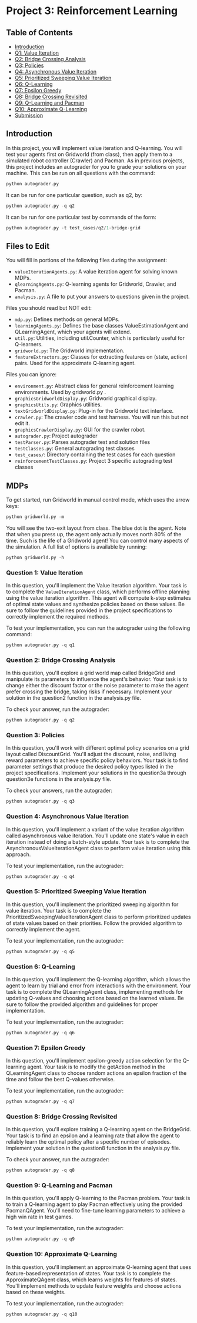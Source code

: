 # Project 3: Reinforcement Learning

## Table of Contents
- [Introduction](#introduction)
- [Q1: Value Iteration](#q1-value-iteration)
- [Q2: Bridge Crossing Analysis](#q2-bridge-crossing-analysis)
- [Q3: Policies](#q3-policies)
- [Q4: Asynchronous Value Iteration](#q4-asynchronous-value-iteration)
- [Q5: Prioritized Sweeping Value Iteration](#q5-prioritized-sweeping-value-iteration)
- [Q6: Q-Learning](#q6-q-learning)
- [Q7: Epsilon Greedy](#q7-epsilon-greedy)
- [Q8: Bridge Crossing Revisited](#q8-bridge-crossing-revisited)
- [Q9: Q-Learning and Pacman](#q9-q-learning-and-pacman)
- [Q10: Approximate Q-Learning](#q10-approximate-q-learning)
- [Submission](#submission)

## Introduction
In this project, you will implement value iteration and Q-learning. You will test your agents first on Gridworld (from class), then apply them to a simulated robot controller (Crawler) and Pacman.
As in previous projects, this project includes an autograder for you to grade your solutions on your machine. This can be run on all questions with the command:
```python
python autograder.py
```

It can be run for one particular question, such as q2, by:
```python
python autograder.py -q q2
```

It can be run for one particular test by commands of the form:
```python
python autograder.py -t test_cases/q2/1-bridge-grid
```

## Files to Edit
You will fill in portions of the following files during the assignment:
- `valueIterationAgents.py`: A value iteration agent for solving known MDPs.
- `qlearningAgents.py`: Q-learning agents for Gridworld, Crawler, and Pacman.
- `analysis.py`: A file to put your answers to questions given in the project.

Files you should read but NOT edit:
- `mdp.py`: Defines methods on general MDPs.
- `learningAgents.py`: Defines the base classes ValueEstimationAgent and QLearningAgent, which your agents will extend.
- `util.py`: Utilities, including util.Counter, which is particularly useful for Q-learners.
- `gridworld.py`: The Gridworld implementation.
- `featureExtractors.py`: Classes for extracting features on (state, action) pairs. Used for the approximate Q-learning agent.

Files you can ignore:
- `environment.py`: Abstract class for general reinforcement learning environments. Used by gridworld.py .
- `graphicsGridworldDisplay.py`: Gridworld graphical display.
- `graphicsUtils.py`: Graphics utilities.
- `textGridworldDisplay.py`: Plug-in for the Gridworld text interface.
- `crawler.py`: The crawler code and test harness. You will run this but not edit it.
- `graphicsCrawlerDisplay.py`: GUI for the crawler robot.
- `autograder.py`: Project autograder
- `testParser.py`: Parses autograder test and solution files
- `testClasses.py`: General autograding test classes
- `test_cases/`: Directory containing the test cases for each question
- `reinforcementTestClasses.py`: Project 3 specific autograding test classes

## MDPs
To get started, run Gridworld in manual control mode, which uses the arrow keys:
```python
python gridworld.py -m
```

You will see the two-exit layout from class. The blue dot is the agent. Note that when you press up, the agent only actually moves north 80% of the time. Such is the life of a Gridworld agent!
You can control many aspects of the simulation. A full list of options is available by running:
```python
python gridworld.py -h
```


### Question 1: Value Iteration
In this question, you'll implement the Value Iteration algorithm. Your task is to complete the `ValueIterationAgent` class, which performs offline planning using the value iteration algorithm. This agent will compute k-step estimates of optimal state values and synthesize policies based on these values. Be sure to follow the guidelines provided in the project specifications to correctly implement the required methods.

To test your implementation, you can run the autograder using the following command:

```python
python autograder.py -q q1
```

### Question 2: Bridge Crossing Analysis
In this question, you'll explore a grid world map called BridgeGrid and manipulate its parameters to influence the agent's behavior. Your task is to change either the discount factor or the noise parameter to make the agent prefer crossing the bridge, taking risks if necessary. Implement your solution in the question2 function in the analysis.py file.

To check your answer, run the autograder:

```python
python autograder.py -q q2
```

### Question 3: Policies
In this question, you'll work with different optimal policy scenarios on a grid layout called DiscountGrid. You'll adjust the discount, noise, and living reward parameters to achieve specific policy behaviors. Your task is to find parameter settings that produce the desired policy types listed in the project specifications. Implement your solutions in the question3a through question3e functions in the analysis.py file.

To check your answers, run the autograder:

```python
python autograder.py -q q3
```

### Question 4: Asynchronous Value Iteration
In this question, you'll implement a variant of the value iteration algorithm called asynchronous value iteration. You'll update one state's value in each iteration instead of doing a batch-style update. Your task is to complete the AsynchronousValueIterationAgent class to perform value iteration using this approach.

To test your implementation, run the autograder:

```python
python autograder.py -q q4
```

### Question 5: Prioritized Sweeping Value Iteration
In this question, you'll implement the prioritized sweeping algorithm for value iteration. Your task is to complete the PrioritizedSweepingValueIterationAgent class to perform prioritized updates of state values based on their priorities. Follow the provided algorithm to correctly implement the agent.

To test your implementation, run the autograder:

```python
python autograder.py -q q5
```

### Question 6: Q-Learning
In this question, you'll implement the Q-learning algorithm, which allows the agent to learn by trial and error from interactions with the environment. Your task is to complete the QLearningAgent class, implementing methods for updating Q-values and choosing actions based on the learned values. Be sure to follow the provided algorithm and guidelines for proper implementation.

To test your implementation, run the autograder:

```python
python autograder.py -q q6
```

### Question 7: Epsilon Greedy
In this question, you'll implement epsilon-greedy action selection for the Q-learning agent. Your task is to modify the getAction method in the QLearningAgent class to choose random actions an epsilon fraction of the time and follow the best Q-values otherwise.

To test your implementation, run the autograder:

```python
python autograder.py -q q7
```

### Question 8: Bridge Crossing Revisited
In this question, you'll explore training a Q-learning agent on the BridgeGrid. Your task is to find an epsilon and a learning rate that allow the agent to reliably learn the optimal policy after a specific number of episodes. Implement your solution in the question8 function in the analysis.py file.

To check your answer, run the autograder:

```python
python autograder.py -q q8
```

### Question 9: Q-Learning and Pacman
In this question, you'll apply Q-learning to the Pacman problem. Your task is to train a Q-learning agent to play Pacman effectively using the provided PacmanQAgent. You'll need to fine-tune learning parameters to achieve a high win rate in test games.

To test your implementation, run the autograder:

```python
python autograder.py -q q9
```

### Question 10: Approximate Q-Learning
In this question, you'll implement an approximate Q-learning agent that uses feature-based representation of states. Your task is to complete the ApproximateQAgent class, which learns weights for features of states. You'll implement methods to update feature weights and choose actions based on these weights.

To test your implementation, run the autograder:

```python
python autograder.py -q q10
```
